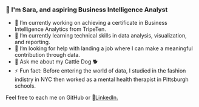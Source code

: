 ### 👋 I'm Sara, and aspiring Business Intelligence Analyst

- 🔭 I’m currently working on achieving a certificate in Business Intelligence Analytics from TripeTen.
- 🌱 I’m currently learning technical skills in data analysis, visualization, and reporting. 
- 🤔 I’m looking for help with landing a job where I can make a meaningful contribution through data.
- 💬 Ask me about my Cattle Dog 🐕
- ⚡ Fun fact: Before entering the world of data, I studied in the fashion indistry in NYC then worked as a mental health therapist in Pittsburgh schools. 

Feel free to each me on GitHub or 🔗<a href='www.linkedin.com/in/sara-kaempf' target=_blank><u>LinkedIn</u>.</a></p>
